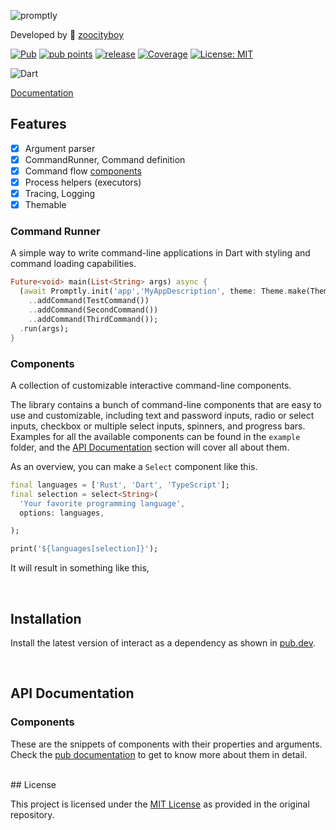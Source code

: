 ![promptly](https://raw.githubusercontent.com/zoocityboy/promptly/refs/heads/main/assets/promptly.png "Resoure")

Developed by 🦏 [zoocityboy](https://zoocityboy.github.io/)

[![Pub](https://img.shields.io/pub/v/promptly.svg?style=flat-square)](https://pub.dev/packages/promptly)
[![pub points](https://img.shields.io/pub/points/mason_coder?style=flat-square&color=2E8B57&label=pub%20points)](https://pub.dev/packages/promptly/score)
[![release](https://github.com/zoocityboy/promptly/actions/workflows/release.yaml/badge.svg?style=flat-square)](https://github.com/zoocityboy/promptly/actions/workflows/release.yaml)
[![Coverage](https://raw.githubusercontent.com/zoocityboy/promptly/main/coverage_badge.svg)](https://github.com/zoocityboy/promptly/actions/workflows/pull-request.yml)
[![License: MIT](https://img.shields.io/badge/license-MIT-purple.svg?style=flat-square)](https://opensource.org/licenses/MIT)


![Dart](https://img.shields.io/badge/dart-%230175C2.svg?style=flat-square&logo=dart&logoColor=white)

[Documentation](https://zoocityboy.github.io/promptly/)

## Features

- [x] Argument parser
- [x] CommandRunner, Command definition
- [x] Command flow [components](#components)
- [x] Process helpers (executors) 
- [x] Tracing, Logging
- [x] Themable 

### Command Runner

A simple way to write command-line applications in Dart with styling and command loading capabilities.

```dart
Future<void> main(List<String> args) async {
  (await Promptly.init('app','MyAppDescription', theme: Theme.make(Theme.defaultColors)))
    ..addCommand(TestCommand())
    ..addCommand(SecondCommand())
    ..addCommand(ThirdCommand());
  .run(args);
}
```

### Components

A collection of customizable interactive command-line components.

The library contains a bunch of command-line components that are easy to use and customizable, including text and password inputs, radio or select inputs, checkbox or multiple select inputs, spinners, and progress bars. Examples for all the available components can be found in the `example` folder, and the [API Documentation](#api-documentation) section will cover all about them.

As an overview, you can make a `Select` component like this.

```dart
final languages = ['Rust', 'Dart', 'TypeScript'];
final selection = select<String>(
  'Your favorite programming language',
  options: languages,

);

print('${languages[selection]}');
```

It will result in something like this,

<!-- <img src="https://i.imgur.com/boGsIn4.png" /> -->

<br>

## Installation

Install the latest version of interact as a dependency as shown in [pub.dev](https://pub.dev/packages/promptly).

<br>

## API Documentation

### Components

These are the snippets of components with their properties and arguments. Check the [pub documentation](https://pub.dev/documentation/promptly/latest/) to get to know more about them in detail.

<br>
## License

This project is licensed under the [MIT License](LICENSE) as provided in the original repository.